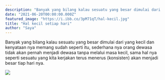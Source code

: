 ```yaml
---
description: "Banyak yang bilang kalau sesuatu yang besar dimulai dari yang kecil "
date: "2021-06-20T00:00:00.000Z"
featured_image: "https://i.ibb.co/3pM71qT/hal-kecil.jpg"
title: "Hal kecil setiap hari"
author: "Saya"
---
```


Banyak yang bilang kalau sesuatu yang besar dimulai dari yang kecil dan kenyataan nya memang sudah seperti itu, sederhana nya orang dewasa tidak akan pernah menjadi dewasa tanpa melalui masa kecil, sama hal nya seperti sesuatu yang kita kerjakan terus menerus (konsisten) akan menjadi besar tiap hari nya.

![](https://i.ibb.co/fXNSJVk/berkebun.png)
